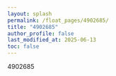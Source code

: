 ```yaml
---
layout: splash
permalink: /float_pages/4902685/
title: "4902685"
author_profile: false
last_modified_at: 2025-06-13
toc: false
---
```

 
4902685
